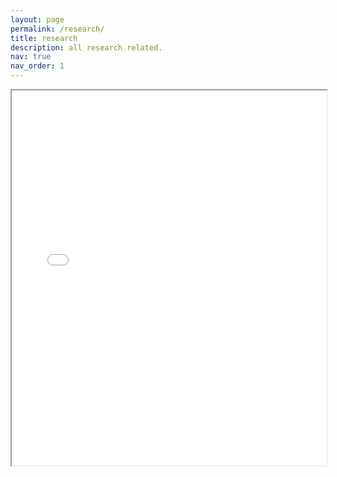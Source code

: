 ```yaml
---
layout: page
permalink: /research/
title: research
description: all research related.
nav: true
nav_order: 1
---
```

<iframe src="../assets/pdf/example_pdf.pdf" width="100%" height="600px"></iframe>
